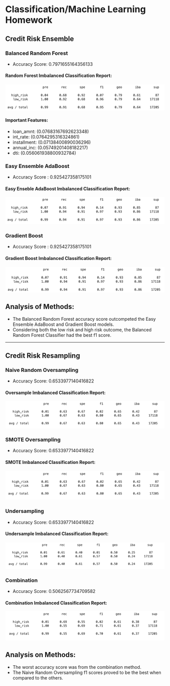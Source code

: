 # Classification/Machine Learning Homework

## Credit Risk Ensemble

### Balanced Random Forest
* Accuracy Score: 0.7971655164356133
#### Random Forest Imbalanced Classification Report:
![randomforest](randomforest.png)
#### Important Features:
* loan_amnt: (0.07683167692623348)
* int_rate: (0.0764295316324861)
* installment: (0.07138400890036296)
* annual_inc: (0.05749201408182217)
* dti: (0.056061938800932784)

### Easy Ensemble AdaBoost
* Accuracy Score : 0.925427358175101
#### Easy Enseble AdaBoost Imbalanced Classification Report:
![eec](eec.png)

### Gradient Boost
* Accuracy Score : 0.925427358175101
#### Gradient Boost Imbalanced Classification Report:
![gradientboost](gradientboost.png)

## Analysis of Methods:
* The Balanced Random Forest accuracy score outcompeted the Easy Ensemble AdaBoost and Gradient Boost models.
* Considering both the low risk and high risk outcome, the Balanced Random Forest Classifier had the best f1 score.

----------------------------------

## Credit Risk Resampling

### Naive Random Oversampling
* Accuracy Score: 0.6533977140416822
#### Oversample Imbalanced Classification Report:
![oversample](oversample.png)

### SMOTE Oversampling
* Accuracy Score: 0.6533977140416822
#### SMOTE Imbalanced Classification Report:
![smote](smote.png)

### Undersampling
* Accuracy Score: 0.6533977140416822
#### Undersample Imbalanced Classification Report:
![undersample](undersample.png)

### Combination
* Accuracy Score: 0.5062567734709582
#### Combination Imbalanced Classification Report:
![combination](combination.png)

## Analysis on Methods:
* The worst accuracy score was from the combination method.
* The Naive Random Oversampling f1 scores proved to be the best when compared to the others.


